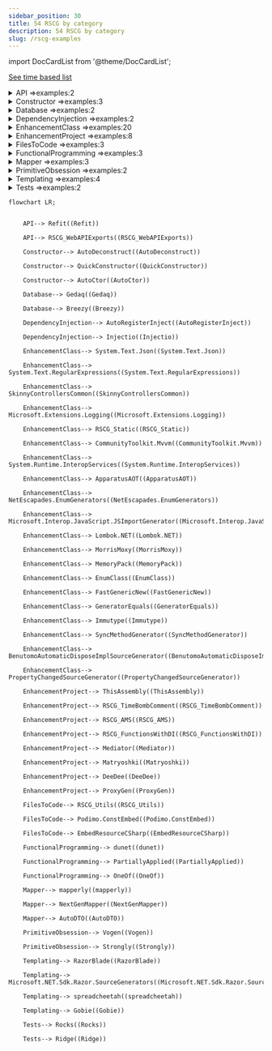 ```yaml
---
sidebar_position: 30
title: 54 RSCG by category 
description: 54 RSCG by category 
slug: /rscg-examples
---
```


import DocCardList from '@theme/DocCardList';

[See time based list](/docs/List-of-RSCG)

<details>
  <summary>API =>examples:2</summary>
        


[Refit](/docs/Refit)

        


[RSCG_WebAPIExports](/docs/RSCG_WebAPIExports)

</details>
    
<details>
  <summary>Constructor =>examples:3</summary>
        


[AutoDeconstruct](/docs/AutoDeconstruct)

        


[QuickConstructor](/docs/QuickConstructor)

        


[AutoCtor](/docs/AutoCtor)

</details>
    
<details>
  <summary>Database =>examples:2</summary>
        


[Gedaq](/docs/Gedaq)

        


[Breezy](/docs/Breezy)

</details>
    
<details>
  <summary>DependencyInjection =>examples:2</summary>
        


[AutoRegisterInject](/docs/AutoRegisterInject)

        


[Injectio](/docs/Injectio)

</details>
    
<details>
  <summary>EnhancementClass =>examples:20</summary>
        


[System.Text.Json](/docs/System.Text.Json)

        


[System.Text.RegularExpressions](/docs/System.Text.RegularExpressions)

        


[SkinnyControllersCommon](/docs/SkinnyControllersCommon)

        


[Microsoft.Extensions.Logging](/docs/Microsoft.Extensions.Logging)

        


[RSCG_Static](/docs/RSCG_Static)

        


[CommunityToolkit.Mvvm](/docs/CommunityToolkit.Mvvm)

        


[System.Runtime.InteropServices](/docs/System.Runtime.InteropServices)

        


[ApparatusAOT](/docs/ApparatusAOT)

        


[NetEscapades.EnumGenerators](/docs/NetEscapades.EnumGenerators)

        


[Microsoft.Interop.JavaScript.JSImportGenerator](/docs/Microsoft.Interop.JavaScript.JSImportGenerator)

        


[Lombok.NET](/docs/Lombok.NET)

        


[MorrisMoxy](/docs/MorrisMoxy)

        


[MemoryPack](/docs/MemoryPack)

        


[EnumClass](/docs/EnumClass)

        


[FastGenericNew](/docs/FastGenericNew)

        


[GeneratorEquals](/docs/GeneratorEquals)

        


[Immutype](/docs/Immutype)

        


[SyncMethodGenerator](/docs/SyncMethodGenerator)

        


[BenutomoAutomaticDisposeImplSourceGenerator](/docs/BenutomoAutomaticDisposeImplSourceGenerator)

        


[PropertyChangedSourceGenerator](/docs/PropertyChangedSourceGenerator)

</details>
    
<details>
  <summary>EnhancementProject =>examples:8</summary>
        


[ThisAssembly](/docs/ThisAssembly)

        


[RSCG_TimeBombComment](/docs/RSCG_TimeBombComment)

        


[RSCG_AMS](/docs/RSCG_AMS)

        


[RSCG_FunctionsWithDI](/docs/RSCG_FunctionsWithDI)

        


[Mediator](/docs/Mediator)

        


[Matryoshki](/docs/Matryoshki)

        


[DeeDee](/docs/DeeDee)

        


[ProxyGen](/docs/ProxyGen)

</details>
    
<details>
  <summary>FilesToCode =>examples:3</summary>
        


[RSCG_Utils](/docs/RSCG_Utils)

        


[Podimo.ConstEmbed](/docs/Podimo.ConstEmbed)

        


[EmbedResourceCSharp](/docs/EmbedResourceCSharp)

</details>
    
<details>
  <summary>FunctionalProgramming =>examples:3</summary>
        


[dunet](/docs/dunet)

        


[PartiallyApplied](/docs/PartiallyApplied)

        


[OneOf](/docs/OneOf)

</details>
    
<details>
  <summary>Mapper =>examples:3</summary>
        


[mapperly](/docs/mapperly)

        


[NextGenMapper](/docs/NextGenMapper)

        


[AutoDTO](/docs/AutoDTO)

</details>
    
<details>
  <summary>PrimitiveObsession =>examples:2</summary>
        


[Vogen](/docs/Vogen)

        


[Strongly](/docs/Strongly)

</details>
    
<details>
  <summary>Templating =>examples:4</summary>
        


[RazorBlade](/docs/RazorBlade)

        


[Microsoft.NET.Sdk.Razor.SourceGenerators](/docs/Microsoft.NET.Sdk.Razor.SourceGenerators)

        


[spreadcheetah](/docs/spreadcheetah)

        


[Gobie](/docs/Gobie)

</details>
    
<details>
  <summary>Tests =>examples:2</summary>
        


[Rocks](/docs/Rocks)

        


[Ridge](/docs/Ridge)

</details>
    


```mermaid 
flowchart LR;


    API--> Refit((Refit))

    API--> RSCG_WebAPIExports((RSCG_WebAPIExports))

    Constructor--> AutoDeconstruct((AutoDeconstruct))

    Constructor--> QuickConstructor((QuickConstructor))

    Constructor--> AutoCtor((AutoCtor))

    Database--> Gedaq((Gedaq))

    Database--> Breezy((Breezy))

    DependencyInjection--> AutoRegisterInject((AutoRegisterInject))

    DependencyInjection--> Injectio((Injectio))

    EnhancementClass--> System.Text.Json((System.Text.Json))

    EnhancementClass--> System.Text.RegularExpressions((System.Text.RegularExpressions))

    EnhancementClass--> SkinnyControllersCommon((SkinnyControllersCommon))

    EnhancementClass--> Microsoft.Extensions.Logging((Microsoft.Extensions.Logging))

    EnhancementClass--> RSCG_Static((RSCG_Static))

    EnhancementClass--> CommunityToolkit.Mvvm((CommunityToolkit.Mvvm))

    EnhancementClass--> System.Runtime.InteropServices((System.Runtime.InteropServices))

    EnhancementClass--> ApparatusAOT((ApparatusAOT))

    EnhancementClass--> NetEscapades.EnumGenerators((NetEscapades.EnumGenerators))

    EnhancementClass--> Microsoft.Interop.JavaScript.JSImportGenerator((Microsoft.Interop.JavaScript.JSImportGenerator))

    EnhancementClass--> Lombok.NET((Lombok.NET))

    EnhancementClass--> MorrisMoxy((MorrisMoxy))

    EnhancementClass--> MemoryPack((MemoryPack))

    EnhancementClass--> EnumClass((EnumClass))

    EnhancementClass--> FastGenericNew((FastGenericNew))

    EnhancementClass--> GeneratorEquals((GeneratorEquals))

    EnhancementClass--> Immutype((Immutype))

    EnhancementClass--> SyncMethodGenerator((SyncMethodGenerator))

    EnhancementClass--> BenutomoAutomaticDisposeImplSourceGenerator((BenutomoAutomaticDisposeImplSourceGenerator))

    EnhancementClass--> PropertyChangedSourceGenerator((PropertyChangedSourceGenerator))

    EnhancementProject--> ThisAssembly((ThisAssembly))

    EnhancementProject--> RSCG_TimeBombComment((RSCG_TimeBombComment))

    EnhancementProject--> RSCG_AMS((RSCG_AMS))

    EnhancementProject--> RSCG_FunctionsWithDI((RSCG_FunctionsWithDI))

    EnhancementProject--> Mediator((Mediator))

    EnhancementProject--> Matryoshki((Matryoshki))

    EnhancementProject--> DeeDee((DeeDee))

    EnhancementProject--> ProxyGen((ProxyGen))

    FilesToCode--> RSCG_Utils((RSCG_Utils))

    FilesToCode--> Podimo.ConstEmbed((Podimo.ConstEmbed))

    FilesToCode--> EmbedResourceCSharp((EmbedResourceCSharp))

    FunctionalProgramming--> dunet((dunet))

    FunctionalProgramming--> PartiallyApplied((PartiallyApplied))

    FunctionalProgramming--> OneOf((OneOf))

    Mapper--> mapperly((mapperly))

    Mapper--> NextGenMapper((NextGenMapper))

    Mapper--> AutoDTO((AutoDTO))

    PrimitiveObsession--> Vogen((Vogen))

    PrimitiveObsession--> Strongly((Strongly))

    Templating--> RazorBlade((RazorBlade))

    Templating--> Microsoft.NET.Sdk.Razor.SourceGenerators((Microsoft.NET.Sdk.Razor.SourceGenerators))

    Templating--> spreadcheetah((spreadcheetah))

    Templating--> Gobie((Gobie))

    Tests--> Rocks((Rocks))

    Tests--> Ridge((Ridge))
   
```

<DocCardList />